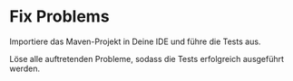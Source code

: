# Fix Problems

Importiere das Maven-Projekt in Deine IDE und führe die Tests aus.

Löse alle auftretenden Probleme, sodass die Tests erfolgreich ausgeführt werden.